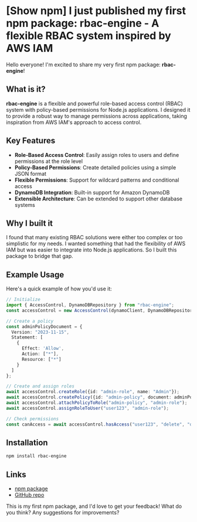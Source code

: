 # [Show npm] I just published my first npm package: rbac-engine - A flexible RBAC system inspired by AWS IAM

Hello everyone! I'm excited to share my very first npm package: **rbac-engine**!

## What is it?

**rbac-engine** is a flexible and powerful role-based access control (RBAC) system with policy-based permissions for Node.js applications. I designed it to provide a robust way to manage permissions across applications, taking inspiration from AWS IAM's approach to access control.

## Key Features

- **Role-Based Access Control**: Easily assign roles to users and define permissions at the role level
- **Policy-Based Permissions**: Create detailed policies using a simple JSON format
- **Flexible Permissions**: Support for wildcard patterns and conditional access
- **DynamoDB Integration**: Built-in support for Amazon DynamoDB
- **Extensible Architecture**: Can be extended to support other database systems

## Why I built it

I found that many existing RBAC solutions were either too complex or too simplistic for my needs. I wanted something that had the flexibility of AWS IAM but was easier to integrate into Node.js applications. So I built this package to bridge that gap.

## Example Usage

Here's a quick example of how you'd use it:

```typescript
// Initialize
import { AccessControl, DynamoDBRepository } from "rbac-engine";
const accessControl = new AccessControl(dynamoClient, DynamoDBRepository);

// Create a policy
const adminPolicyDocument = {
  Version: "2023-11-15",
  Statement: [
    {
      Effect: 'Allow',
      Action: ["*"],
      Resource: ["*"]
    }
  ]
};

// Create and assign roles
await accessControl.createRole({id: "admin-role", name: "Admin"});
await accessControl.createPolicy({id: "admin-policy", document: adminPolicyDocument});
await accessControl.attachPolicyToRole("admin-policy", "admin-role");
await accessControl.assignRoleToUser("user123", "admin-role");

// Check permissions
const canAccess = await accessControl.hasAccess("user123", "delete", "document/123");
```

## Installation

```bash
npm install rbac-engine
```

## Links

- [npm package](https://www.npmjs.com/package/rbac-engine)
- [GitHub repo](https://github.com/vpr1995/rbac-engine)

This is my first npm package, and I'd love to get your feedback! What do you think? Any suggestions for improvements?